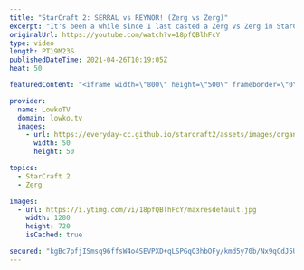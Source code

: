 ```yaml
---
title: "StarCraft 2: SERRAL vs REYNOR! (Zerg vs Zerg)"
excerpt: "It's been a while since I last casted a Zerg vs Zerg in StarCraft 2! Here's Reynor vs Serral.  CatZ on Twitch: https://www.twitch.tv/rootcatz More StarCraft casts: https://lowko.tv/sc2casts  Support my work on Patreon: http://www.patreon.com/lowkotv Become a YouTube member: https://lowko.tv/join  My"
originalUrl: https://youtube.com/watch?v=18pfQBlhFcY
type: video
length: PT19M23S
publishedDateTime: 2021-04-26T10:19:05Z
heat: 50

featuredContent: "<iframe width=\"800\" height=\"500\" frameborder=\"0\" src=\"https://www.youtube.com/embed/18pfQBlhFcY\" allow=\"accelerometer; autoplay; encrypted-media; gyroscope; picture-in-picture\" allowfullscreen></iframe>"

provider:
  name: LowkoTV
  domain: lowko.tv
  images:
    - url: https://everyday-cc.github.io/starcraft2/assets/images/organizations/lowko.tv-50x50.jpg
      width: 50
      height: 50

topics:
  - StarCraft 2
  - Zerg

images:
  - url: https://i.ytimg.com/vi/18pfQBlhFcY/maxresdefault.jpg
    width: 1280
    height: 720
    isCached: true

secured: "kgBc7pfjISmsq96ffsW4o4SEVPXD+qLSPGqO3hbOFy/kmd5y70b/Nx9qCdJ5UVo9YXiIoTJNaZ7pRtVYwZH32W+btGQGWvzRR92CqgltISEG0cGqKRYKadp6jx5m0nLvQkYjEsaF1BeUX78CK8eSrX4wOEoHa0Q12YKkdlUwL0sQpVmOrbJf1wczEbF0nkuAvQUhTZZWZAUuz2yVyMV9XBdiCAWHyekPMk0qwEl4oGFphhDM1Rgk6MbfV3JKxBcINm0ZTvoqb6BFHuxv3W1VpWSwAnpipjhXVUyMEHR6FDXLyERy+XkrIf/UqXsYykotgCzqm09EdBy92BMEIXXTZpxb28WXbaS4LKd2hOYX+hmYQRRkqmOFpmZBXghD3O/P+XybavfmOVNEIp+UxLRwk0xNPwvfSdbe6QgVEZIwnek=;GTOWEzKEuqes2yj7+Zp0Fw=="
---
```


